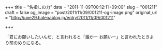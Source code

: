 +++
title = "名指しの力"
date = "2011-11-09T00:12:11+09:00"
slug = "001211"
draft = false
og_image = "post/2011/11/09/001211-og-image.png"
original_url = "http://june29.hatenablog.jp/entry/2011/11/09/001211"

+++

<p>「君にお願いしたいんだ」と言われると「誰かー お願いー」と言われたときより前のめりになる。</p>
